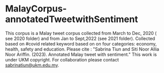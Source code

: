 # MalayCorpus-annotatedTweetwithSentiment
This corpus is a Malay tweet corpus collected from March to Dec, 2020 ( see 2020 folder) and from Jan to Sept,2022 (see 2021 folder).
Collected based on #covid related keyword based on on four categories: economy, health, safety and education.
Please cite : "Sabrina Tiun  and Siti Noor Allia Noor Ariffin. (2023). Annotated Malay tweet with sentiment."
This work is under UKM copyright.
For collaboration please contact sabrinatiun@ukm.edu.my.
